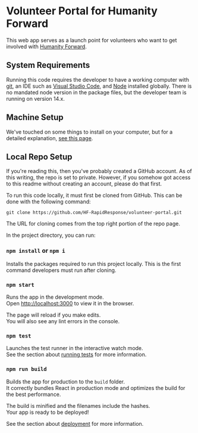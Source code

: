 # Volunteer Portal for Humanity Forward

This web app serves as a launch point for volunteers who want to get involved with [Humanity Forward](https://movehumanityforward.com/).

## System Requirements

Running this code requires the developer to have a working computer with [git](https://git-scm.com/downloads), an IDE such as [Visual Studio Code](https://code.visualstudio.com/), and [Node](https://nodejs.org/en/) installed globally. There is no mandated node version in the package files, but the developer team is running on version 14.x.

## Machine Setup

We've touched on some things to install on your computer, but for a detailed explanation, [see this page](/docs/setup.md).

## Local Repo Setup

If you're reading this, then you've probably created a GitHub account. As of this writing, the repo is set to private. However, if you somehow got access to this readme without creating an account, please do that first.

To run this code locally, it must first be cloned from GitHub. This can be done with the following command:

`git clone https://github.com/HF-RapidResponse/volunteer-portal.git`

The URL for cloning comes from the top right portion of the repo page.

In the project directory, you can run:

### `npm install` or `npm i`

Installs the packages required to run this project locally. This is the first command developers must run after cloning.

### `npm start`

Runs the app in the development mode.<br />
Open [http://localhost:3000](http://localhost:3000) to view it in the browser.

The page will reload if you make edits.<br />
You will also see any lint errors in the console.

### `npm test`

Launches the test runner in the interactive watch mode.<br />
See the section about [running tests](https://facebook.github.io/create-react-app/docs/running-tests) for more information.

### `npm run build`

Builds the app for production to the `build` folder.<br />
It correctly bundles React in production mode and optimizes the build for the best performance.

The build is minified and the filenames include the hashes.<br />
Your app is ready to be deployed!

See the section about [deployment](https://facebook.github.io/create-react-app/docs/deployment) for more information.
